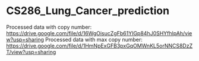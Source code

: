 # CS286_Lung_Cancer_prediction
Processed data with copy number: https://drive.google.com/file/d/16WgOisucZgFb61YIGp84hJ0SHYfhlpAh/view?usp=sharing
Processed data with max copy number: https://drive.google.com/file/d/1HmNpExGFB3pxGqOMWnKL5orNNCS8DzZT/view?usp=sharing
